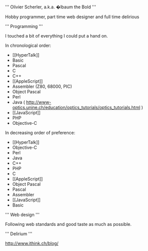 

''' Olivier Scherler, a.k.a. �lbaum the Bold '''

Hobby programmer, part time web designer and full time delirious

''' Programming '''

I touched a bit of everything I could put a hand on.

In chronological order:


* [[HyperTalk]]
* Basic
* Pascal
* C
* C++
* [[AppleScript]]
* Assembler (Z80, 68000, PIC)
* Object Pascal
* Perl
* Java ( http://www-optics.unine.ch/education/optics_tutorials/optics_tutorials.html )
* [[JavaScript]]
* PHP
* Objective-C


In decreasing order of preference:


* [[HyperTalk]]
* Objective-C
* Perl
* Java
* C++
* PHP
* C
* [[AppleScript]]
* Object Pascal
* Pascal
* Assembler
* [[JavaScript]]
* Basic


''' Web design '''

Following web standards and good taste as much as possible.

''' Delirium '''

http://www.ithink.ch/blog/
